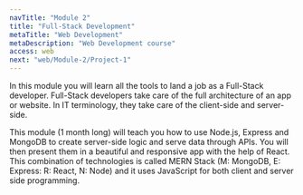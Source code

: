 ```yaml
---
navTitle: "Module 2"
title: "Full-Stack Development"
metaTitle: "Web Development"
metaDescription: "Web Development course"
access: web
next: "web/Module-2/Project-1"
---
```


In this module you will learn all the tools to land a job as a Full-Stack developer. Full-Stack developers take care of the full architecture of an app or website. In IT terminology, they take care of the client-side and server-side.

This module (1 month long) will teach you how to use Node.js, Express and MongoDB to create server-side logic and serve data through APIs. You will then present them in a beautiful and responsive app with the help of React. This combination of technologies is called MERN Stack (M: MongoDB, E: Express: R: React, N: Node) and it uses JavaScript for both client and server side programming.

